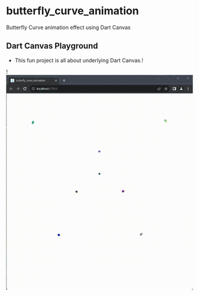 # butterfly_curve_animation

Butterfly Curve animation effect using Dart Canvas

## Dart Canvas Playground

- This fun project is all about underlying Dart Canvas.!

!![butterfly_curve_animation.gif](assets/butterfly_curve_animation.gif)